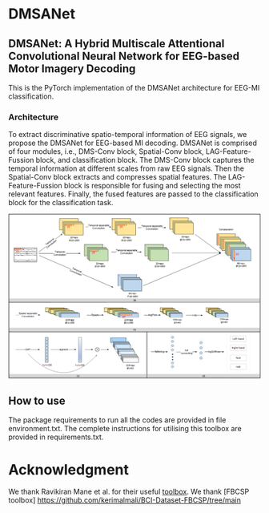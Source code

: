 # DMSANet
## DMSANet: A Hybrid Multiscale Attentional Convolutional Neural Network for EEG-based Motor Imagery Decoding
This is the PyTorch implementation of the DMSANet architecture for EEG-MI classification.
### Architecture
To extract discriminative spatio-temporal information of EEG signals, we propose the DMSANet for EEG-based MI decoding. DMSANet is comprised of four modules, i.e., DMS-Conv block, Spatial-Conv block, LAG-Feature-Fussion block, and classification block. The DMS-Conv block captures the temporal information at different scales from raw EEG signals. Then the Spatial-Conv block extracts and compresses spatial features. The LAG-Feature-Fussion block is responsible for fusing and selecting the most relevant features. Finally, the fused features are passed to the classification block for the classification task.

![DMSANet](DMSANet.png)

## How to use
The package requirements to run all the codes are provided in file environment.txt. The complete instructions for utilising this toolbox are provided in requirements.txt.

# Acknowledgment
We thank Ravikiran Mane et al. for their useful [toolbox](https://github.com/ravikiran-mane/FBCNet).
We thank  [FBCSP toolbox] https://github.com/kerimalmali/BCI-Dataset-FBCSP/tree/main
